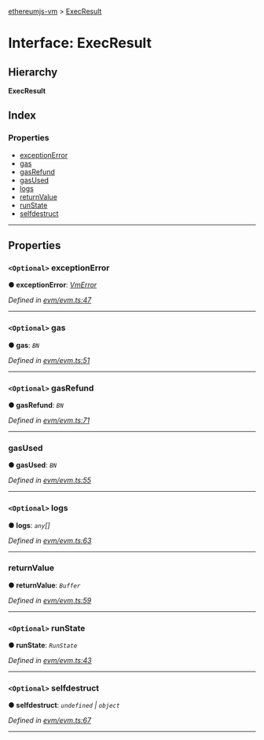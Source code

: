[ethereumjs-vm](../README.md) > [ExecResult](../interfaces/execresult.md)

# Interface: ExecResult

## Hierarchy

**ExecResult**

## Index

### Properties

* [exceptionError](execresult.md#exceptionerror)
* [gas](execresult.md#gas)
* [gasRefund](execresult.md#gasrefund)
* [gasUsed](execresult.md#gasused)
* [logs](execresult.md#logs)
* [returnValue](execresult.md#returnvalue)
* [runState](execresult.md#runstate)
* [selfdestruct](execresult.md#selfdestruct)

---

## Properties

<a id="exceptionerror"></a>

### `<Optional>` exceptionError

**● exceptionError**: *[VmError](../classes/vmerror.md)*

*Defined in [evm/evm.ts:47](https://github.com/ethereumjs/ethereumjs-vm/blob/c389bbb/lib/evm/evm.ts#L47)*

___
<a id="gas"></a>

### `<Optional>` gas

**● gas**: *`BN`*

*Defined in [evm/evm.ts:51](https://github.com/ethereumjs/ethereumjs-vm/blob/c389bbb/lib/evm/evm.ts#L51)*

___
<a id="gasrefund"></a>

### `<Optional>` gasRefund

**● gasRefund**: *`BN`*

*Defined in [evm/evm.ts:71](https://github.com/ethereumjs/ethereumjs-vm/blob/c389bbb/lib/evm/evm.ts#L71)*

___
<a id="gasused"></a>

###  gasUsed

**● gasUsed**: *`BN`*

*Defined in [evm/evm.ts:55](https://github.com/ethereumjs/ethereumjs-vm/blob/c389bbb/lib/evm/evm.ts#L55)*

___
<a id="logs"></a>

### `<Optional>` logs

**● logs**: *`any`[]*

*Defined in [evm/evm.ts:63](https://github.com/ethereumjs/ethereumjs-vm/blob/c389bbb/lib/evm/evm.ts#L63)*

___
<a id="returnvalue"></a>

###  returnValue

**● returnValue**: *`Buffer`*

*Defined in [evm/evm.ts:59](https://github.com/ethereumjs/ethereumjs-vm/blob/c389bbb/lib/evm/evm.ts#L59)*

___
<a id="runstate"></a>

### `<Optional>` runState

**● runState**: *`RunState`*

*Defined in [evm/evm.ts:43](https://github.com/ethereumjs/ethereumjs-vm/blob/c389bbb/lib/evm/evm.ts#L43)*

___
<a id="selfdestruct"></a>

### `<Optional>` selfdestruct

**● selfdestruct**: *`undefined` \| `object`*

*Defined in [evm/evm.ts:67](https://github.com/ethereumjs/ethereumjs-vm/blob/c389bbb/lib/evm/evm.ts#L67)*

___

